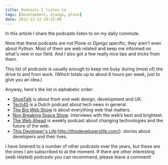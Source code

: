 ```yaml
---
title: Podcasts I listen to
tags: [development, django, plone]
date: 2012-11-12 19:33:00
---
```


In this article I share the podcasts listen to on my daily commute.

Note that these podcasts are not Plone or Django specific; they aren't
even about Python. Most of them are web related and keep me informed
on what's new in our field. And I also got a few really nice tips and
tricks from them.

This list of podcasts is usually enough to keep me busy during (most
of) the drive to and from work. (Which totals up to about 6 hours per
week, just to give you an idea.)

Anyway, here's the list in alphabetic order:

 * [ShopTalk](http://shoptalkshow.com/) is about front end web design,
   development and UX.
 * [Tech45](http://tech45.eu/) is a Dutch podcast about tech news in
   general.
 * [The Big Web Show](http://5by5.tv/bigwebshow) is about everything
   web that matters.
 * [Non Breaking Space Show](https://goodstuff.fm/nbsp/):
   interviews with the web’s best and brightest.
 * [The Web Ahead](http://thewebahead.net/) is weekly podcast about
   changing technologies and the future of the web.
 * [This Developer's Life](http://nonbreakingspace.tv/):http://thisdeveloperslife.com/): stories
   about developers and their lives.

I have listened to a number of other podcasts over the years, but
these are the ones I am subscribed to at the moment. If there are
other interesting (web related) podcasts you can recommend, please
leave a comment!
